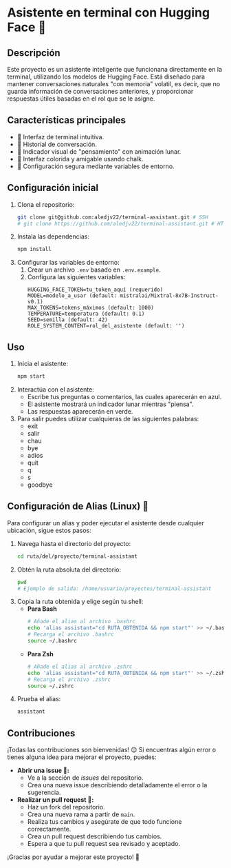 # Asistente en terminal con Hugging Face 🤖

## Descripción
Este proyecto es un asistente inteligente que funcionana directamente en la terminal, utilizando los modelos de Hugging Face. Está diseñado para mantener conversaciones naturales "con memoria" volatil, es decir, que no guarda información de conversaciones anteriores, y proporcionar respuestas útiles basadas en el rol que se le asigne.

## Características principales
- 🎯 Interfaz de terminal intuitiva.
- 🔄 Historial de conversación.
- 🌙 Indicador visual de "pensamiento" con animación lunar.
- 🎨 Interfaz colorida y amigable usando chalk.
- 🔐 Configuración segura mediante variables de entorno.

##  Configuración inicial
1. Clona el repositorio:
    ```bash
    git clone git@github.com:aledjv22/terminal-assistant.git # SSH
    # git clone https://github.com/aledjv22/terminal-assistant.git # HTTPS
    ```
2. Instala las dependencias:
    ```bash
    npm install
    ```
3. Configurar las variables de entorno:
   1. Crear un archivo `.env` basado en `.env.example`.
   2. Configura las siguientes variables:
        ```env
        HUGGING_FACE_TOKEN=tu_token_aquí (requerido)
        MODEL=modelo_a_usar (default: mistralai/Mixtral-8x7B-Instruct-v0.1)
        MAX_TOKENS=tokens_máximos (default: 1000)
        TEMPERATURE=temperatura (default: 0.1)
        SEED=semilla (default: 42)
        ROLE_SYSTEM_CONTENT=rol_del_asistente (default: '')
        ```

## Uso
1. Inicia el asistente:
    ```bash
    npm start
    ```
2. Interactúa con el asistente:
   - Escribe tus preguntas o comentarios, las cuales aparecerán en azul.
   - El asistente mostrará un indicador lunar mientras "piensa".
   - Las respuestas aparecerán en verde.
3. Para salir puedes utilizar cualquieras de las siguientes palabras:
   - exit
   - salir
   - chau
   - bye
   - adios
   - quit
   - q
   - s
   - goodbye

## Configuración de Alias (Linux) 🔧
Para configurar un alias y poder ejecutar el asistente desde cualquier ubicación, sigue estos pasos:

1. Navega hasta el directorio del proyecto:
    ```bash
    cd ruta/del/proyecto/terminal-assistant
    ```
2. Obtén la ruta absoluta del directorio:
    ```bash
    pwd
    # Ejemplo de salida: /home/usuario/proyectos/terminal-assistant
    ```
3. Copia la ruta obtenida y elige según tu shell:
    - **Para Bash**
        ```bash
        # Añade el alias al archivo .bashrc
        echo 'alias assistant="cd RUTA_OBTENIDA && npm start"' >> ~/.bashrc
        # Recarga el archivo .bashrc
        source ~/.bashrc
        ```
    - **Para Zsh**
        ```bash
        # Añade el alias al archivo .zshrc
        echo 'alias assistant="cd RUTA_OBTENIDA && npm start"' >> ~/.zshrc
        # Recarga el archivo .zshrc
        source ~/.zshrc
        ```
4. Prueba el alias:
    ```bash
    assistant
    ```

## Contribuciones
¡Todas las contribuciones son bienvenidas! 😊 Si encuentras algún error o tienes alguna idea para mejorar el proyecto, puedes:
- **Abrir una issue 🐞:**
    - Ve a la sección de *issues* del repositorio.
    - Crea una nueva issue describiendo detalladamente el error o la sugerencia.
- **Realizar un pull request 🚀:** 
  - Haz un fork del repositorio.
  - Crea una nueva rama a partir de `main`.
  - Realiza tus cambios y asegúrate de que todo funcione correctamente.
  - Crea un pull request describiendo tus cambios.
  - Espera a que tu pull request sea revisado y aceptado.

¡Gracias por ayudar a mejorar este proyecto! 🎉
